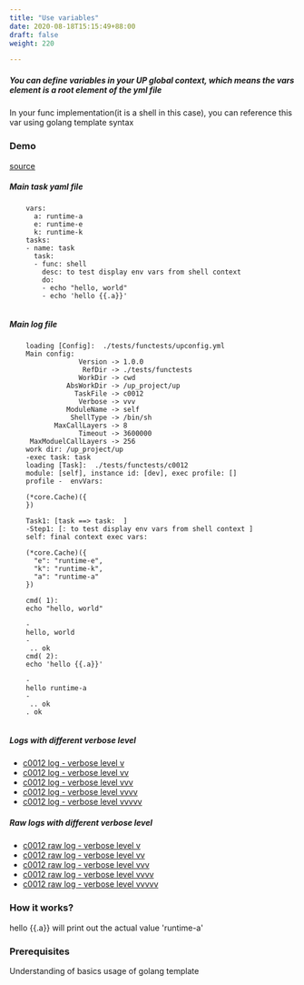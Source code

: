 ```yaml
---
title: "Use variables"
date: 2020-08-18T15:15:49+88:00
draft: false
weight: 220

---
```


##### You can define variables in your UP global context, which means the vars element is a root element of the yml file

In your func implementation(it is a shell in this case), you can reference this var using golang template syntax


### Demo








[source](https://github.com/upcmd/up/blob/master/tests/functests/c0012.yml)

##### Main task yaml file
```
    vars:
      a: runtime-a
      e: runtime-e
      k: runtime-k
    tasks:
    - name: task
      task:
      - func: shell
        desc: to test display env vars from shell context
        do:
        - echo "hello, world"
        - echo 'hello {{.a}}'
    
```
##### Main log file
```
    loading [Config]:  ./tests/functests/upconfig.yml
    Main config:
                 Version -> 1.0.0
                  RefDir -> ./tests/functests
                 WorkDir -> cwd
              AbsWorkDir -> /up_project/up
                TaskFile -> c0012
                 Verbose -> vvv
              ModuleName -> self
               ShellType -> /bin/sh
           MaxCallLayers -> 8
                 Timeout -> 3600000
     MaxModuelCallLayers -> 256
    work dir: /up_project/up
    -exec task: task
    loading [Task]:  ./tests/functests/c0012
    module: [self], instance id: [dev], exec profile: []
    profile -  envVars:
    
    (*core.Cache)({
    })
    
    Task1: [task ==> task:  ]
    -Step1: [: to test display env vars from shell context ]
    self: final context exec vars:
    
    (*core.Cache)({
      "e": "runtime-e",
      "k": "runtime-k",
      "a": "runtime-a"
    })
    
    cmd( 1):
    echo "hello, world"
    
    -
    hello, world
    -
     .. ok
    cmd( 2):
    echo 'hello {{.a}}'
    
    -
    hello runtime-a
    -
     .. ok
    . ok
    
```


##### Logs with different verbose level
* [c0012 log - verbose level v](../../logs/c0012_v)
* [c0012 log - verbose level vv](../../logs/c0012_vv)
* [c0012 log - verbose level vvv](../../logs/c0012_vvvv)
* [c0012 log - verbose level vvvv](../../logs/c0012_vvvv)
* [c0012 log - verbose level vvvvv](../../logs/c0012_vvvvv)

##### Raw logs with different verbose level
* [c0012 raw log - verbose level v](../../reflogs/c0012_v.log)
* [c0012 raw log - verbose level vv](../../reflogs/c0012_vv.log)
* [c0012 raw log - verbose level vvv](../../reflogs/c0012_vvv.log)
* [c0012 raw log - verbose level vvvv](../../reflogs/c0012_vvvv.log)
* [c0012 raw log - verbose level vvvvv](../../reflogs/c0012_vvvvv.log)







### How it works?


hello {{.a}} will print out the actual value 'runtime-a'










### Prerequisites


Understanding of basics usage of golang template










